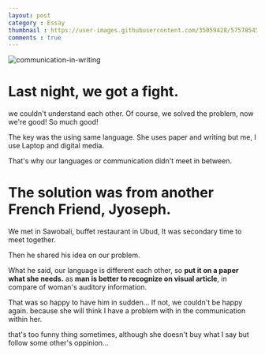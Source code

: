 ```yaml
---
layout: post
category : Essay
thumbnail : https://user-images.githubusercontent.com/35059428/57578545-0b621c00-74c1-11e9-94ca-157391b89229.jpg
comments : true
---
```


![communication-in-writing](https://user-images.githubusercontent.com/35059428/57578545-0b621c00-74c1-11e9-94ca-157391b89229.jpg)



# Last night, we got a fight.

we couldn't understand each other.
Of course, we solved the problem, now we're good!
So much good!

The key was the using same language.
She uses paper and writing
but me, I use Laptop and digital media.

That's why our languages or communication didn't meet in between.

# The solution was from another French Friend, Jyoseph.

We met in Sawobali, buffet restaurant in Ubud,
It was secondary time to meet together.

Then he shared his idea on our problem.

What he said, our language is different each other,
so **put it on a paper what she needs.**
as **man is better to recognize on visual article**, in compare of woman's auditory information.

That was so happy to have him in sudden...
If not, we couldn't be happy again.
because she will think I have a problem with in the communication within her.


that's too funny thing sometimes, although she doesn't buy what I say but follow some other's oppinion...
